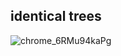 
## identical trees
![chrome_6RMu94kaPg](https://github.com/user-attachments/assets/7d439fff-2087-4885-89b2-45ffcc44f69f)
